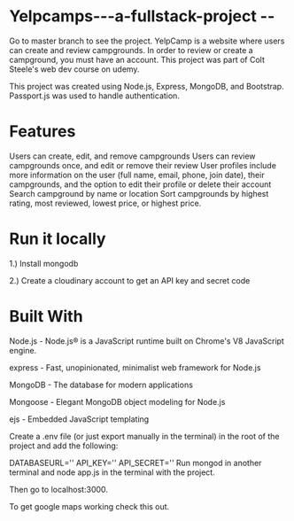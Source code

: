 # Yelpcamps---a-fullstack-project --
Go to master branch to see the project.
YelpCamp is a website where users can create and review campgrounds. In order to review or create a campground, you must have an account. This project was part of Colt Steele's web dev course on udemy.

This project was created using Node.js, Express, MongoDB, and Bootstrap. Passport.js was used to handle authentication.

# Features
Users can create, edit, and remove campgrounds
Users can review campgrounds once, and edit or remove their review
User profiles include more information on the user (full name, email, phone, join date), their campgrounds, and the option to edit their profile or delete their account
Search campground by name or location
Sort campgrounds by highest rating, most reviewed, lowest price, or highest price.

# Run it locally
1.) Install mongodb

2.) Create a cloudinary account to get an API key and secret code

# Built With
Node.js - Node.js® is a JavaScript runtime built on Chrome's V8 JavaScript engine.

express - Fast, unopinionated, minimalist web framework for Node.js

MongoDB - The database for modern applications

Mongoose - Elegant MongoDB object modeling for Node.js

ejs - Embedded JavaScript templating

Create a .env file (or just export manually in the terminal) in the root of the project and add the following:

DATABASEURL='<url>'
API_KEY=''<key>
API_SECRET='<secret>'
Run mongod in another terminal and node app.js in the terminal with the project.

Then go to localhost:3000.

To get google maps working check this out.
